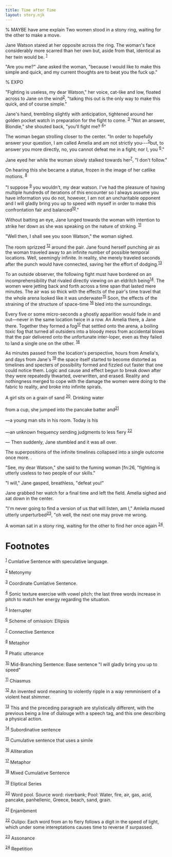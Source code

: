 ```yaml
---
title: Time after Time
layout: story.njk
---
```


% MAYBE have ame explain
Two women stood in a stony ring, waiting for the other to make a move.

Jane Watson stared at her opposite across the ring. The woman's face considerably more scarred than her own but, aside from that, identical as her twin would be. <sup><a id="fnr.1" class="footref" href="#fn.1" role="doc-backlink">1</a></sup>

"Are you me?" Jane asked the woman, "because I would like to make this simple and quick, and my current thoughts are to beat you the fuck up."

% EXPO

"Fighting is useless, my dear Watson," her voice, cat-like and low, floated across to Jane on the wind<sup><a id="fnr.2" class="footref" href="#fn.2" role="doc-backlink">2</a></sup>, "talking this out is the only way to make this quick, and of course simple."

Jane's hand, trembling slightly with anticipation, tightened around her golden pocket watch in preparation for the fight to come. <sup><a id="fnr.3" class="footref" href="#fn.3" role="doc-backlink">3</a></sup> "Not an answer, Blondie," she shouted back, "you'll fight me? <sup><a id="fnr.4" class="footref" href="#fn.4" role="doc-backlink">4</a></sup>"

The woman began strolling closer to the center. "In order to hopefully answer your question, I am called Amelia and am not strictly you---<sup><a id="fnr.5" class="footref" href="#fn.5" role="doc-backlink">5</a></sup>but, to answer you more directly, no, you cannot defeat me in a fight; nor I, you <sup><a id="fnr.6" class="footref" href="#fn.6" role="doc-backlink">6</a></sup>."

Jane eyed her while the woman slowly stalked towards her<sup><a id="fnr.7" class="footref" href="#fn.7" role="doc-backlink">7</a></sup>, "I don't follow."

On hearing this she became a statue, frozen in the image of her catlike motions. <sup><a id="fnr.8" class="footref" href="#fn.8" role="doc-backlink">8</a></sup>

"I suppose <sup><a id="fnr.9" class="footref" href="#fn.9" role="doc-backlink">9</a></sup> you wouldn't, my dear watson. I've had the pleasure of having multiple hundreds of iterations of this encounter so I always assume you have information you do not, however, I am not an uncharitable opponent and I will gladly bring you up to speed with myself in order to make this confrontation fair and balanced<sup><a id="fnr.10" class="footref" href="#fn.10" role="doc-backlink">10</a></sup>."

Without batting an eye, Jane lunged towards the woman with intention to strike her down as she was speaking on the nature of striking. <sup><a id="fnr.11" class="footref" href="#fn.11" role="doc-backlink">11</a></sup>

"Well then, I shall see you soon Watson," the woman sighed.

The room sprizzed <sup><a id="fnr.12" class="footref" href="#fn.12" role="doc-backlink">12</a></sup> around the pair. Jane found herself punching air as the woman traveled away to an infinite number of possible temporal locations. Well, seemingly infinite. In reality, she merely traveled seconds after the punch would have connected, saving her the effort of dodging.<sup><a id="fnr.13" class="footref" href="#fn.13" role="doc-backlink">13</a></sup>

To an outside observer, the following fight must have bordered on an incomprehensibility that rivaled directly viewing on an eldritch being<sup><a id="fnr.14" class="footref" href="#fn.14" role="doc-backlink">14</a></sup>. The women were jetting back and forth across a time span that lasted mere minutes. The air was so thick with the effects of the pair's time travel that the whole arena looked like it was underwater<sup><a id="fnr.15" class="footref" href="#fn.15" role="doc-backlink">15</a></sup> Soon, the effects of the straining of the structure of space-time <sup><a id="fnr.16" class="footref" href="#fn.16" role="doc-backlink">16</a></sup> bled into the surroundings.

Every five or some micro-seconds a ghostly apparition would fade in and out&#x2014;never in the same location twice in a row. An Amelia there, a Jane there. Together they formed a fog<sup><a id="fnr.17" class="footref" href="#fn.17" role="doc-backlink">17</a></sup> that settled onto the arena, a boiling toxic fog that turned all outsiders into a bloody mess from accidental blows that the pair delivered onto the unfortunate inter-loper, even as they failed to land a single one on the other.  <sup><a id="fnr.18" class="footref" href="#fn.18" role="doc-backlink">18</a></sup>

As minutes passed from the location's perspective, hours from Amelia's, and days from Jane's <sup><a id="fnr.19" class="footref" href="#fn.19" role="doc-backlink">19</a></sup> the space itself started to become distorted as timelines and specters of possibility formed and fizzled out faster that one could notice them. Logic and cause and effect begun to break down after they were repeatedly thwarted, overwritten, and erased. Reality and nothingness merged to cope with the damage the women were doing to the fabric to reality, and broke into infinite spirals.

<p class="verse">
A girl sits on a grain of sand <sup><a id="fnr.20" class="footref" href="#fn.20" role="doc-backlink">20</a></sup>. Drinking water<br />
<br />
from a cup, she jumped into the pancake batter and<sup><a id="fnr.21" class="footref" href="#fn.21" role="doc-backlink">21</a></sup><br />
<br />
&#x2014;a young man sits in his room. Today is his<br />
<br />
&#x2014;an unknown frequency sending judgments to less fiery <sup><a id="fnr.22" class="footref" href="#fn.22" role="doc-backlink">22</a></sup><br />
</p>

&#x2014; Then suddenly, Jane stumbled and it was all over.

The superpositions of the infinite timelines collapsed into a single outcome once more. .

"See, my dear Watson," she said to the fuming woman [fn:26, "fighting is utterly useless to two people of our skills."

"I will," Jane gasped, breathless, "defeat you!"

Jane grabbed her watch for a final time and left the field. Amelia sighed and sat down in the center.

"I'm never going to find a version of us that will listen, am I," Amlelia mused utterly unperturbed<sup><a id="fnr.23" class="footref" href="#fn.23" role="doc-backlink">23</a></sup>, "oh well, the next one may prove me wrong.

A woman sat in a stony ring, waiting for the other to find her once again <sup><a id="fnr.24" class="footref" href="#fn.24" role="doc-backlink">24</a></sup>.


# Footnotes

<sup><a id="fn.1" href="#fnr.1">1</a></sup> Cumlative Sentence with speculative language.

<sup><a id="fn.2" href="#fnr.2">2</a></sup> Metonymy

<sup><a id="fn.3" href="#fnr.3">3</a></sup> Coordinate Cumlative Sentence.

<sup><a id="fn.4" href="#fnr.4">4</a></sup> Sonic texture exercise with vowel pitch; the last three words increase in pitch to match her energy regarding the situation.

<sup><a id="fn.5" href="#fnr.5">5</a></sup> Interrupter

<sup><a id="fn.6" href="#fnr.6">6</a></sup> Scheme of omission: Ellipsis

<sup><a id="fn.7" href="#fnr.7">7</a></sup> Connective Sentence

<sup><a id="fn.8" href="#fnr.8">8</a></sup> Metaphor

<sup><a id="fn.9" href="#fnr.9">9</a></sup> Phatic utterance

<sup><a id="fn.10" href="#fnr.10">10</a></sup> Mid-Branching Sentence: Base sentence "I will gladly bring you up to speed"

<sup><a id="fn.11" href="#fnr.11">11</a></sup> Chiasmus

<sup><a id="fn.12" href="#fnr.12">12</a></sup> An invented word meaning to violently ripple in a way remminisent of a violent heat shimmer.

<sup><a id="fn.13" href="#fnr.13">13</a></sup> This and the preceding paragraph are stylistically different, with the previous being a line of dialouge with a speech tag, and this one  describing a physical action.

<sup><a id="fn.14" href="#fnr.14">14</a></sup> Subordinative sentence

<sup><a id="fn.15" href="#fnr.15">15</a></sup> Cumulative sentence that uses a simile

<sup><a id="fn.16" href="#fnr.16">16</a></sup> Alliteration

<sup><a id="fn.17" href="#fnr.17">17</a></sup> Metaphor

<sup><a id="fn.18" href="#fnr.18">18</a></sup> Mixed Cumulative Sentence

<sup><a id="fn.19" href="#fnr.19">19</a></sup> Eliptical Series

<sup><a id="fn.20" href="#fnr.20">20</a></sup> Word pool. Source word: riverbank; Pool: Water, fire, air, gas, acid, pancake, panhellenic, Greece, beach, sand, grain.

<sup><a id="fn.21" href="#fnr.21">21</a></sup> Enjambment

<sup><a id="fn.22" href="#fnr.22">22</a></sup> Oulipo: Each word from an to fiery follows a digit in the speed of light, which under some intereptations causes time to reverse if surpassed.

<sup><a id="fn.23" href="#fnr.23">23</a></sup> Assonance

<sup><a id="fn.24" href="#fnr.24">24</a></sup> Repetition
